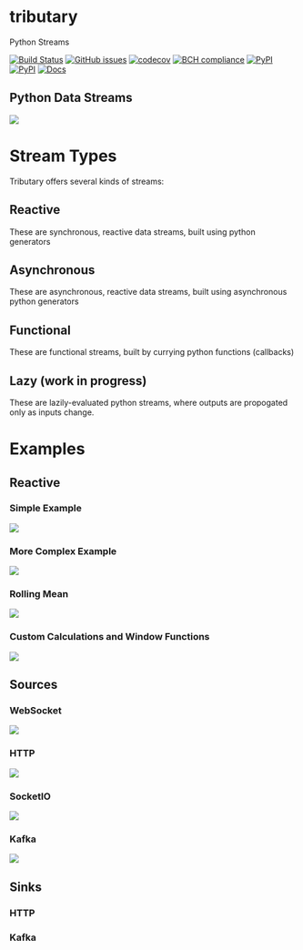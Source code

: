 # tributary
Python Streams

[![Build Status](https://travis-ci.org/timkpaine/tributary.svg?branch=master)](https://travis-ci.org/timkpaine/tributary)
[![GitHub issues](https://img.shields.io/github/issues/timkpaine/tributary.svg)]()
[![codecov](https://codecov.io/gh/timkpaine/tributary/branch/master/graph/badge.svg)](https://codecov.io/gh/timkpaine/tributary)
[![BCH compliance](https://bettercodehub.com/edge/badge/timkpaine/tributary?branch=master)](https://bettercodehub.com/)
[![PyPI](https://img.shields.io/pypi/l/tributary.svg)](https://pypi.python.org/pypi/tributary)
[![PyPI](https://img.shields.io/pypi/v/tributary.svg)](https://pypi.python.org/pypi/tributary)
[![Docs](https://img.shields.io/readthedocs/tributary.svg)](https://tributary.readthedocs.io)


## Python Data Streams
![](https://raw.githubusercontent.com/timkpaine/tributary/master/docs/example.gif)


# Stream Types
Tributary offers several kinds of streams:

## Reactive
These are synchronous, reactive data streams, built using python generators

## Asynchronous
These are asynchronous, reactive data streams, built using asynchronous python generators

## Functional
These are functional streams, built by currying python functions (callbacks)

## Lazy (work in progress)
These are lazily-evaluated python streams, where outputs are propogated only as inputs change.

# Examples
## Reactive
### Simple Example
![](https://raw.githubusercontent.com/timkpaine/tributary/master/docs/example1.png)

### More Complex Example
![](https://raw.githubusercontent.com/timkpaine/tributary/master/docs/example2.png)

### Rolling Mean
![](https://raw.githubusercontent.com/timkpaine/tributary/master/docs/example3.png)

### Custom Calculations and Window Functions
![](https://raw.githubusercontent.com/timkpaine/tributary/master/docs/example4.png)


## Sources
### WebSocket
![](https://raw.githubusercontent.com/timkpaine/tributary/master/docs/ws.png)

### HTTP
![](https://raw.githubusercontent.com/timkpaine/tributary/master/docs/http.png)

### SocketIO
![](https://raw.githubusercontent.com/timkpaine/tributary/master/docs/sio.png)

### Kafka
![](https://raw.githubusercontent.com/timkpaine/tributary/master/docs/kafka.png)

## Sinks
### HTTP
### Kafka

